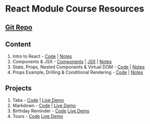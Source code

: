 # React Module Course Resources

## [Git Repo](https://github.com/duttrohan0302/acciojob-content-react)

## Content
1. Intro to React - [Code](https://github.com/duttrohan0302/acciojob-content-react/tree/master/Content/1.IntroToReact/) | [Notes](https://github.com/duttrohan0302/acciojob-content-react/tree/master/Content/1.IntroToReact/README.md)
2. Components & JSX - [Components](https://github.com/duttrohan0302/acciojob-content-react/tree/master/Content/2.Components-JSX/components) | [JSX](https://github.com/duttrohan0302/acciojob-content-react/tree/master/Content/2.Components-JSX/jsx) | [Notes](https://github.com/duttrohan0302/acciojob-content-react/tree/master/Content/2.Components-JSX/README.md)
3. State, Props, Nested Components & Virtual DOM - [Code](https://github.com/duttrohan0302/acciojob-content-react/tree/master/Content/3.State-Props-Virtual-DOM/) | [Notes](https://github.com/duttrohan0302/acciojob-content-react/tree/master/Content/3.State-Props-Virtual-DOM/README.md)
4. Props Example, Drilling & Conditional Rendering - [Code](https://github.com/duttrohan0302/acciojob-content-react/tree/master/Content/4.props-drilling-conditional-rendering/) | [Notes](https://github.com/duttrohan0302/acciojob-content-react/tree/master/Content/props-drilling-conditional-rendering/README.md)

## Projects

1. Tabs - [Code](https://github.com/duttrohan0302/acciojob-content-react/tree/master/Projects/1.tabs) | [Live Demo](https://acciojob-content-tabs.netlify.app)
2. Markdown - [Code](https://github.com/duttrohan0302/acciojob-content-react/tree/master/Projects/2.markdown) | [Live Demo](https://acciojob-content-markdown.netlify.app)
3. Birthday Reminder - [Code](https://github.com/duttrohan0302/acciojob-content-react/tree/master/Projects/3.birthday-reminder) [Live Demo](https://acciojob-content-birthday-reminder.netlify.app)
4. Tours - [Code](https://github.com/duttrohan0302/acciojob-content-react/tree/master/Projects/4.tours) [Live Demo](https://acciojob-content-tours.netlify.app)